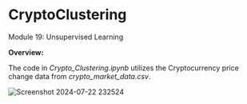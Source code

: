 # CryptoClustering
 Module 19: Unsupervised Learning

 **Overview:**

 The code in _Crypto_Clustering.ipynb_ utilizes the Cryptocurrency price change data from _crypto_market_data.csv_.  

 
![Screenshot 2024-07-22 232524](https://github.com/user-attachments/assets/6bbb7fcd-0a78-4741-b636-b06de94b616f)
